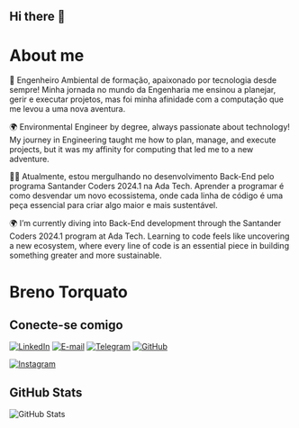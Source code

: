 ## Hi there 👋

# About me

🌱 Engenheiro Ambiental de formação, apaixonado por tecnologia desde sempre! Minha jornada no mundo da Engenharia me ensinou a planejar, gerir e executar projetos, mas foi minha afinidade com a computação que me levou a uma nova aventura.

🌍 Environmental Engineer by degree, always passionate about technology! My journey in Engineering taught me how to plan, manage, and execute projects, but it was my affinity for computing that led me to a new adventure.


👨‍💻 Atualmente, estou mergulhando no desenvolvimento Back-End pelo programa Santander Coders 2024.1 na Ada Tech. Aprender a programar é como desvendar um novo ecossistema, onde cada linha de código é uma peça essencial para criar algo maior e mais sustentável.

🌍 I’m currently diving into Back-End development through the Santander Coders 2024.1 program at Ada Tech. Learning to code feels like uncovering a new ecosystem, where every line of code is an essential piece in building something greater and more sustainable.

<!--
**Br3nOT/Br3nOT** is a ✨ _special_ ✨ repository because its `README.md` (this file) appears on your GitHub profile.

Here are some ideas to get you started:

- 🔭 I’m currently working on ...
- 🌱 I’m currently learning ...
- 👯 I’m looking to collaborate on ...
- 🤔 I’m looking for help with ...
- 💬 Ask me about ...
- 📫 How to reach me: ...
- 😄 Pronouns: ...
- ⚡ Fun fact: ...
-->


# Breno Torquato



## Conecte-se comigo

[![LinkedIn](https://img.shields.io/badge/LinkedIn-0077B5?style=for-the-badge&logo=linkedin&logoColor=white)](https://www.linkedin.com/in/brenotorquato/)
[![E-mail](https://img.shields.io/badge/-Email-000?style=for-the-badge&logo=microsoft-outlook&logoColor=007BFF)](mailto:brenolt@hotmail.com)
[![Telegram](https://img.shields.io/badge/Telegram-000?style=for-the-badge&logo=telegram&logoColor=2CA5E0)](https://t.me/Br3nOT)
[![GitHub](https://img.shields.io/badge/GitHub-100000?style=for-the-badge&logo=github&logoColor=blue)](https://github.com/Br3nOT)

[![Instagram](https://img.shields.io/badge/-Instagram-0077B5?style=for-the-badge&logo=instagram&logoColor=white)](https://www.instagram.com/breno.lt/)


## GitHub Stats
![GitHub Stats](https://github-readme-stats.vercel.app/api?username=Br3nOT&theme=transparent&bg_color=000&border_color=30A3DC&show_icons=true&icon_color=30A3DC&title_color=0077B5?&text_color=FFF)
